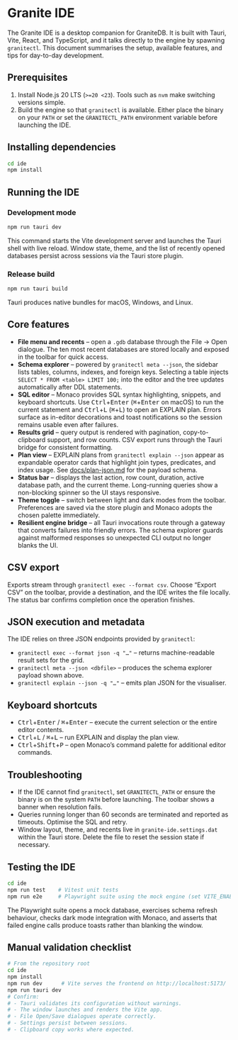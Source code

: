 # Granite IDE

The Granite IDE is a desktop companion for GraniteDB. It is built with Tauri, Vite, React, and TypeScript, and it talks directly to the engine by spawning `granitectl`. This document summarises the setup, available features, and tips for day-to-day development.

## Prerequisites

1. Install Node.js 20 LTS (`>=20 <23`). Tools such as `nvm` make switching versions simple.
2. Build the engine so that `granitectl` is available. Either place the binary on your `PATH` or set the `GRANITECTL_PATH` environment variable before launching the IDE.

## Installing dependencies

```bash
cd ide
npm install
```

## Running the IDE

### Development mode

```bash
npm run tauri dev
```

This command starts the Vite development server and launches the Tauri shell with live reload. Window state, theme, and the list of recently opened databases persist across sessions via the Tauri store plugin.

### Release build

```bash
npm run tauri build
```

Tauri produces native bundles for macOS, Windows, and Linux.

## Core features

* **File menu and recents** – open a `.gdb` database through the File → Open dialogue. The ten most recent databases are stored locally and exposed in the toolbar for quick access.
* **Schema explorer** – powered by `granitectl meta --json`, the sidebar lists tables, columns, indexes, and foreign keys. Selecting a table injects `SELECT * FROM <table> LIMIT 100;` into the editor and the tree updates automatically after DDL statements.
* **SQL editor** – Monaco provides SQL syntax highlighting, snippets, and keyboard shortcuts. Use <kbd>Ctrl</kbd>+<kbd>Enter</kbd> (<kbd>⌘</kbd>+<kbd>Enter</kbd> on macOS) to run the current statement and <kbd>Ctrl</kbd>+<kbd>L</kbd> (<kbd>⌘</kbd>+<kbd>L</kbd>) to open an EXPLAIN plan. Errors surface as in-editor decorations and toast notifications so the session remains usable even after failures.
* **Results grid** – query output is rendered with pagination, copy-to-clipboard support, and row counts. CSV export runs through the Tauri bridge for consistent formatting.
* **Plan view** – EXPLAIN plans from `granitectl explain --json` appear as expandable operator cards that highlight join types, predicates, and index usage. See [docs/plan-json.md](./plan-json.md) for the payload schema.
* **Status bar** – displays the last action, row count, duration, active database path, and the current theme. Long-running queries show a non-blocking spinner so the UI stays responsive.
* **Theme toggle** – switch between light and dark modes from the toolbar. Preferences are saved via the store plugin and Monaco adopts the chosen palette immediately.
* **Resilient engine bridge** – all Tauri invocations route through a gateway that converts failures into friendly errors. The schema explorer guards against malformed responses so unexpected CLI output no longer blanks the UI.

## CSV export

Exports stream through `granitectl exec --format csv`. Choose “Export CSV” on the toolbar, provide a destination, and the IDE writes the file locally. The status bar confirms completion once the operation finishes.

## JSON execution and metadata

The IDE relies on three JSON endpoints provided by `granitectl`:

* `granitectl exec --format json -q "…"` – returns machine-readable result sets for the grid.
* `granitectl meta --json <dbfile>` – produces the schema explorer payload shown above.
* `granitectl explain --json -q "…"` – emits plan JSON for the visualiser.

## Keyboard shortcuts

* <kbd>Ctrl</kbd>+<kbd>Enter</kbd> / <kbd>⌘</kbd>+<kbd>Enter</kbd> – execute the current selection or the entire editor contents.
* <kbd>Ctrl</kbd>+<kbd>L</kbd> / <kbd>⌘</kbd>+<kbd>L</kbd> – run EXPLAIN and display the plan view.
* <kbd>Ctrl</kbd>+<kbd>Shift</kbd>+<kbd>P</kbd> – open Monaco’s command palette for additional editor commands.

## Troubleshooting

* If the IDE cannot find `granitectl`, set `GRANITECTL_PATH` or ensure the binary is on the system `PATH` before launching. The toolbar shows a banner when resolution fails.
* Queries running longer than 60 seconds are terminated and reported as timeouts. Optimise the SQL and retry.
* Window layout, theme, and recents live in `granite-ide.settings.dat` within the Tauri store. Delete the file to reset the session state if necessary.

## Testing the IDE

```bash
cd ide
npm run test    # Vitest unit tests
npm run e2e     # Playwright suite using the mock engine (set VITE_ENABLE_E2E_MOCKS=true)
```

The Playwright suite opens a mock database, exercises schema refresh behaviour, checks dark mode integration with Monaco, and asserts that failed engine calls produce toasts rather than blanking the window.

## Manual validation checklist

```bash
# From the repository root
cd ide
npm install
npm run dev      # Vite serves the frontend on http://localhost:5173/
npm run tauri dev
# Confirm:
# - Tauri validates its configuration without warnings.
# - The window launches and renders the Vite app.
# - File Open/Save dialogues operate correctly.
# - Settings persist between sessions.
# - Clipboard copy works where expected.
```
